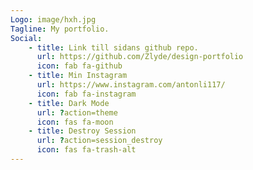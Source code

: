 ```yaml
---
Logo: image/hxh.jpg
Tagline: My portfolio.
Social:
    - title: Link till sidans github repo.
      url: https://github.com/Zlyde/design-portfolio
      icon: fab fa-github
    - title: Min Instagram
      url: https://www.instagram.com/antonli117/
      icon: fab fa-instagram
    - title: Dark Mode
      url: ?action=theme
      icon: fas fa-moon
    - title: Destroy Session
      url: ?action=session_destroy
      icon: fas fa-trash-alt
---
```

